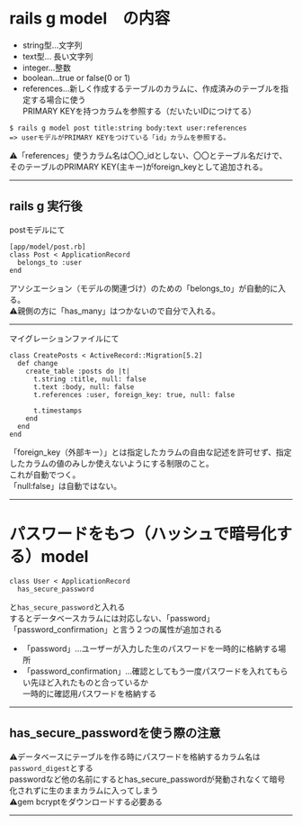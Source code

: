 # rails g model　の内容
- string型...文字列
- text型... 長い文字列
- integer...整数
- boolean...true or false(0 or 1)
- references...新しく作成するテーブルのカラムに、作成済みのテーブルを指定する場合に使う   
PRIMARY KEYを持つカラムを参照する（だいたいIDにつけてる）
~~~
$ rails g model post title:string body:text user:references
=> userモデルがPRIMARY KEYをつけている「id」カラムを参照する。
~~~
⚠️「references」使うカラム名は〇〇_idとしない、〇〇とテーブル名だけで、     
そのテーブルのPRIMARY KEY(主キー)がforeign_keyとして追加される。
***

## rails g 実行後
postモデルにて
~~~
[app/model/post.rb]
class Post < ApplicationRecord
  belongs_to :user
end
~~~
アソシエーション（モデルの関連づけ）のための「belongs_to」が自動的に入る。    
⚠️親側の方に「has_many」はつかないので自分で入れる。
***

マイグレーションファイルにて
~~~
class CreatePosts < ActiveRecord::Migration[5.2]
  def change
    create_table :posts do |t|
      t.string :title, null: false
      t.text :body, null: false
      t.references :user, foreign_key: true, null: false

      t.timestamps
    end
  end
end
~~~
「foreign_key（外部キー）」とは指定したカラムの自由な記述を許可せず、指定したカラムの値のみしか使えないようにする制限のこと。    
これが自動でつく。   
「null:false」は自動ではない。
***


# パスワードをもつ（ハッシュで暗号化する）model
~~~
class User < ApplicationRecord
  has_secure_password
~~~
と`has_secure_password`と入れる    
するとデータベースカラムには対応しない、「password」「password_confirmation」と言う２つの属性が追加される   
- 「password」...ユーザーが入力した生のパスワードを一時的に格納する場所    
- 「password_confirmation」...確認としてもう一度パスワードを入れてもらい先ほど入れたものと合っているか    
一時的に確認用パスワードを格納する   
***

## has_secure_passwordを使う際の注意
⚠️データベースにテーブルを作る時にパスワードを格納するカラム名は`password_digest`とする   
passwordなど他の名前にするとhas_secure_passwordが発動されなくて暗号化されずに生のままカラムに入ってしまう    
⚠️gem bcryptをダウンロードする必要ある
***
